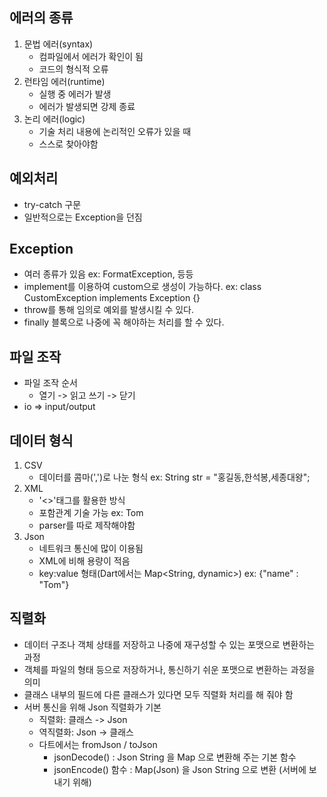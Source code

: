 ## 에러의 종류
1. 문법 에러(syntax)
    - 컴파일에서 에러가 확인이 됨
    - 코드의 형식적 오류
2. 런타임 에러(runtime)
    - 실행 중 에러가 발생
    - 에러가 발생되면 강제 종료
3. 논리 에러(logic)
    - 기술 처리 내용에 논리적인 오류가 있을 때
    - 스스로 찾아야함

## 예외처리
- try-catch 구문
- 일반적으로는 Exception을 던짐

## Exception
- 여러 종류가 있음
    ex: FormatException, 등등
- implement를 이용하여 custom으로 생성이 가능하다.
    ex: class CustomException implements Exception {}
- throw를 통해 임의로 예외를 발생시킬 수 있다.
- finally 블록으로 나중에 꼭 해야하는 처리를 할 수 있다.

## 파일 조작
- 파일 조작 순서
    - 열기 -> 읽고 쓰기 -> 닫기
- io => input/output

## 데이터 형식
1. CSV
    - 데이터를 콤마(',')로 나눈 형식
        ex: String str = "홍길동,한석봉,세종대왕";
2. XML
    - '<>'태그를 활용한 방식
    - 포함관계 기술 가능
        ex: <to>Tom</to>
    - parser를 따로 제작해야함
3. Json
    - 네트워크 통신에 많이 이용됨
    - XML에 비해 용량이 적음
    - key:value 형태(Dart에서는 Map<String, dynamic>)
        ex: {"name" : "Tom"}

## 직렬화
- 데이터 구조나 객체 상태를 저장하고 나중에 재구성할 수 있는 포맷으로 변환하는 과정
- 객체를 파일의 형태 등으로 저장하거나, 통신하기 쉬운 포맷으로 변환하는 과정을 의미
- 클래스 내부의 필드에 다른 클래스가 있다면 모두 직렬화 처리를 해 줘야 함
- 서버 통신을 위해 Json 직렬화가 기본
    - 직렬화: 클래스 -> Json
    - 역직렬화: Json -> 클래스
    - 다트에서는 fromJson / toJson
        - jsonDecode() : Json String 을 Map 으로 변환해 주는 기본 함수
        - jsonEncode() 함수 : Map(Json) 을 Json String 으로 변환 (서버에 보내기 위해)
